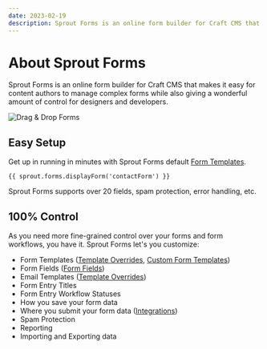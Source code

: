 ```yaml
---
date: 2023-02-19
description: Sprout Forms is an online form builder for Craft CMS that makes it easy for content authors to manage complex forms while also giving a wonderful amount of control for designers and developers.
---
```


# About Sprout Forms

Sprout Forms is an online form builder for Craft CMS that makes it easy for content authors to manage complex forms while also giving a wonderful amount of control for designers and developers.

![Drag & Drop Forms](./../images/forms/sprout-forms-drag-drop.png)

## Easy Setup

Get up in running in minutes with Sprout Forms default [Form Templates](default-form-templates.md).

``` twig
{{ sprout.forms.displayForm('contactForm') }}
```

Sprout Forms supports over 20 fields, spam protection, error handling, etc.

## 100% Control

As you need more fine-grained control over your forms and form workflows, you have it. Sprout Forms let's you customize:

- Form Templates ([Template Overrides](./template-overrides.md), [Custom Form Templates](./custom-form-templates.md))
- Form Fields ([Form Fields](./custom-form-fields.md))
- Email Templates ([Template Overrides](../email/template-overrides.md))
- Form Entry Titles
- Form Entry Workflow Statuses
- How you save your form data
- Where you submit your form data ([Integrations](./integrations.md))
- Spam Protection
- Reporting
- Importing and Exporting data 

